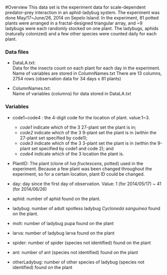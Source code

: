 #Overview
 This data set is the experiment data for scale-dependent predator-prey interaction in an aphid-ladybug system. The experiment was done May/17~June/26, 2014 on Sepelo Island.
 In the experiment, 81 potted plants were arranged in a fractal-designed triangular array, and ~9 ladybugs were each randomly stocked on one plant. The ladybugs, aphids (naturally colonized) and a few other species were counted daily for each plant.
 
### Data files
 * DataLA.txt:  
  Data for the insects count on each plant for each day in the experiment.  Name of variables are stored in ColumnNames.txt
   There are 13 columns, 2754 rows (observation data for 34 days x 81 plants)

 * ColumnNames.txt:   
 Name of variables (columns) for data stored in DataLA.txt

### Variables

* code1~code4 : the 4-digit code for the location of plant. value:1~3.
  + *code1*  indicate which of the 3 27-plant set the plant is in; 
  + *code2*  indicate which of the 3 9-plant set the plant is in (within the 27-plant set specified by code1); 
  + *code3* indicate which of the 3 3-plant set the plant is in (within the 9-plant set specified by code1 and code 2); and 
  + *code4* indicate which of the 3 location the plant is.
 
* PlantID: The plant (clone of _Iva fructescens_, potted)  used in the experiment. Because a few plant was been changed throughout the experiment, so for a certain location, plant ID could be changed. 

* day: day since the first day of observation. Value: 1 (for 2014/05/17) ~ 41 (for 2014/06/26)
 
* aphid: number of aphid found on the plant.

* ladybug: number of adult spotless ladybug _Cycloneda sanguinea_ found on the plant.

* molt: number of ladybug pupa found on the plant

* larva: number of ladybug larva found on the plant
 
* spider: number of spider (species not identified) found on the plant
 
* ant: number of ant (species not identified) found on the plant

* otherLadybug: number of other species of ladybug (species not identified) found on the plant
